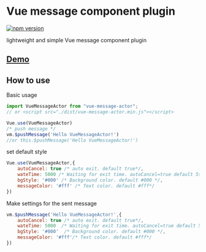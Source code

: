 # Vue message component plugin

[![npm version](https://badge.fury.io/js/vue-message-actor.svg)](https://badge.fury.io/js/vue-message-actor)

lightweight and simple Vue message component plugin

## [Demo](https://cainmaila.github.io/vue-message-actor/index.html)

## How to use

Basic usage
```js
import VueMessageActor from "vue-message-actor";
// or <script src="./dist/vue-message-actor.min.js"></script>

Vue.use(VueMessageActor)
/* push message */
vm.$pushMessage('Hello VueMessageActor!')
//or this.$pushMessage('Hello VueMessageActor!')
```

set default style
```js
Vue.use(VueMessageActor,{
    autoCancel: true /* auto exit. default true*/,
    wateTime: 5000 /* Waiting for exit time. autoCancel=true default 5s */,
    bgStyle: '#000' /* Background color. default #000 */,
    messageColor: '#fff' /* Text color. default #fff*/
})
```

Make settings for the sent message
```js
vm.$pushMessage('Hello VueMessageActor!',{
    autoCancel: true /* auto exit. default true*/,
    wateTime: 5000  /* Waiting for exit time. autoCancel=true default 5s */,
    bgStyle: '#000'  /* Background color. default #000 */,
    messageColor: '#fff'/* Text color. default #fff*/
})
```

